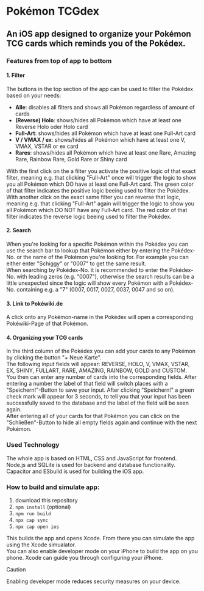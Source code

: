 # Pokémon TCGdex

## An iOS app designed to organize your Pokémon TCG cards which reminds you of the Pokédex.

### Features from top of app to bottom

#### 1. Filter

The buttons in the top section of the app can be used to filter the Pokédex based on your needs:

- **Alle**:             disables all filters and shows all Pokémon regardless of amount of cards
- **(Reverse) Holo**:   shows/hides all Pokémon which have at least one Reverse Holo oder Holo card
- **Full-Art**:         shows/hides all Pokémon which have at least one Full-Art card
- **V / VMAX / ex**:    shows/hides all Pokémon which have at least one V, VMAX, VSTAR or ex card 
- **Rares**:            shows/hides all Pokémon which have at least one Rare, Amazing Rare, Rainbow Rare, Gold Rare or Shiny card

With the first click on the a filter you activate the positive logic of that exact filter, meaning e.g. that clicking "Full-Art" once will trigger the logic to show you all Pokémon which DO have at least one Full-Art card. The green color of that filter indicates the positive logic beeing used to filter the Pokédex.<br/>
With another click on the exact same filter you can reverse that logic, meaning e.g. that clicking "Full-Art" again will trigger the logic to show you all Pokémon which DO NOT have any Full-Art card. The red color of that filter indicates the reverse logic beeing used to filter the Pokédex.

#### 2. Search

When you're looking for a specific Pokémon within the Pokédex you can use the search bar to lookup that Pokémon either by entering the Pokédex-No. or the name of the Pokémon you're looking for. For example you can either enter "Schiggy" or "0007" to get the same result.<br/>
When searching by Pokédex-No. it is recommended to enter the Pokédex-No. with leading zeros (e.g. "0007"), otherwise the search results can be a little unexpected since the logic will show every Pokémon with a Pokédex-No. containing e.g. a "7" (0007, 0017, 0027, 0037, 0047 and so on).

#### 3. Link to Pokéwiki.de

A click onto any Pokémon-name in the Pokédex will open a corresponding Pokéwiki-Page of that Pokémon.

#### 4. Organizing your TCG cards

In the third column of the Pokédex you can add your cards to any Pokémon by clicking the button "+ Neue Karte".<br/>
The following input fields will appear: REVERSE, HOLO, V, VMAX, VSTAR, EX, SHINY, FULLART, RARE, AMAZING, RAINBOW, GOLD and CUSTOM.<br/>
You then can enter any number of cards into the corresponding fields. After entering a number the label of that field will switch places with a "Speichern!"-Button to save your input. After clicking "Speichern!" a green check mark will appear for 3 seconds, to tell you that your input has been successfully saved to the database and the label of the field will be seen again.<br/>
After entering all of your cards for that Pokémon you can click on the "Schließen"-Button to hide all empty fields again and continue with the next Pokémon.

### Used Technology

The whole app is based on HTML, CSS and JavaScript for frontend.<br/>
Node.js and SQLite is used for backend and database functionality.<br/>
Capacitor and ESbuild is used for building the iOS app.

### How to build and simulate app:

1. download this repository
2. ```npm install``` (optional)
3. ```npm run build```
4. ```npx cap sync```
5. ```npx cap open ios```

This builds the app and opens Xcode. From there you can simulate the app using the Xcode simualator.<br/>
You can also enable developer mode on your iPhone to build the app on you phone. Xcode can guide you through configuring your iPhone.<br/>
> [!CAUTION]
> Enabling developer mode reduces security measures on your device.